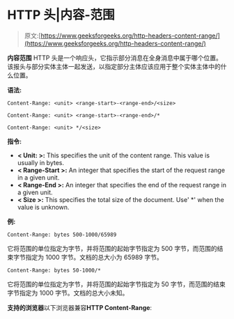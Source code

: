 # HTTP 头|内容-范围

> 原文:[https://www.geeksforgeeks.org/http-headers-content-range/](https://www.geeksforgeeks.org/http-headers-content-range/)

**内容范围** HTTP 头是一个响应头，它指示部分消息在全身消息中属于哪个位置。该报头与部分实体主体一起发送，以指定部分主体应该应用于整个实体主体中的什么位置。

**语法:**

```
Content-Range: <unit> <range-start>-<range-end>/<size>
```

```
Content-Range: <unit> <range-start>-<range-end>/*
```

```
Content-Range: <unit> */<size>
```

**指令:**

*   **< Unit: >:** This specifies the unit of the content range. This value is usually in bytes.
*   **< Range-Start >:** An integer that specifies the start of the request range in a given unit.
*   **< Range-End >:** An integer that specifies the end of the request range in a given unit.
*   **< Size >:** This specifies the total size of the document. Use' *' when the value is unknown.

**例:**

```
Content-Range: bytes 500-1000/65989
```

它将范围的单位指定为字节，并将范围的起始字节指定为 500 字节，而范围的结束字节指定为 1000 字节。文档的总大小为 65989 字节。

```
Content-Range: bytes 50-1000/*
```

它将范围的单位指定为字节，并将范围的起始字节指定为 50 字节，而范围的结束字节指定为 1000 字节。文档的总大小未知。

**支持的浏览器**以下浏览器兼容**HTTP Content-Range**: